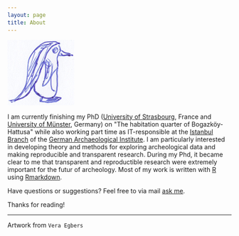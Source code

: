 ```yaml
---
layout: page
title: About
---
```


![Portrait](/Media/2014-10-8--Pingu.jpg "Artwork from Vera Egbers")

I am currently finishing my PhD ([University of Strasbourg](http://www.unistra.fr/index.php?id=english), France and [University of Münster](www.uni-muenster.de/en/), Germany) on "The habitation quarter of Bogazköy-Hattusa" while also working part time as IT-responsible at the [Istanbul Branch](http://www.dainst.org/standort/-/organization-display/ZI9STUj61zKB/14478?p_r_p_1690909578_redirectURL=http%3A%2F%2Fwww.dainst.org%2Fstandorte-suchen) of the [German Archaeological Institute](http://www.dainst.org/). I am particularly interested in developing theory and methods for exploring archeological data and making reproducible and transparent research. During my Phd, it became clear to me that transparent and reproductible research were extremely important for the futur of archeology. Most of my work is written with [R](www.r-project.org/) using [Rmarkdown](http://rmarkdown.rstudio.com/).

Have questions or suggestions? Feel free to via mail [ask me](mailto:nehemie.strupler@etu.unistra.fr).

Thanks for reading!

*****
Artwork from `Vera Egbers`